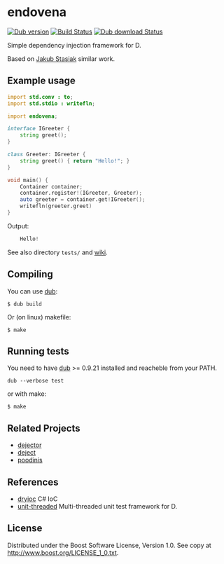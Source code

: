 # endovena
[![Dub version](https://img.shields.io/dub/v/endovena.svg)](https://code.dlang.org/packages/endovena)
[![Build Status](https://travis-ci.org/o3o/endovena.svg?branch=master)](https://travis-ci.org/o3o/endovena)
[![Dub download Status](https://img.shields.io/dub/dt/endovena.svg)](https://code.dlang.org/packages/endovena)



Simple dependency injection framework for D.

Based on [Jakub Stasiak](https://github.com/jstasiak/dejector) similar work.

## Example usage
``` d
import std.conv : to;
import std.stdio : writefln;

import endovena;

interface IGreeter {
    string greet();
}

class Greeter: IGreeter {
    string greet() { return "Hello!"; }
}

void main() {
    Container container;
    container.register!(IGreeter, Greeter);
    auto greeter = container.get!IGreeter();
    writefln(greeter.greet)
}
```

Output:
``` d
    Hello!
```
See also directory `tests/` and [wiki](https://github.com/o3o/endovena/wiki).

## Compiling
You can use [dub](https://github.com/rejectedsoftware/dub):
```
$ dub build
```

Or (on linux) makefile:
```
$ make
```

## Running tests
You need to have [dub](https://github.com/rejectedsoftware/dub)  >= 0.9.21 installed and reacheble from your PATH.

```
dub --verbose test
```
or with make:
```
$ make
```

## Related Projects
* [dejector](https://github.com/jstasiak/dejector)
* [deject](https://github.com/bgertzfield/deject)
* [poodinis](https://github.com/mbierlee/poodinis)

## References
* [dryioc](https://bitbucket.org/dadhi/dryioc) C# IoC
* [unit-threaded](https://github.com/atilaneves/unit-threaded) Multi-threaded unit test framework for D.

## License
Distributed under the Boost Software License, Version 1.0.
See copy at http://www.boost.org/LICENSE_1_0.txt.
